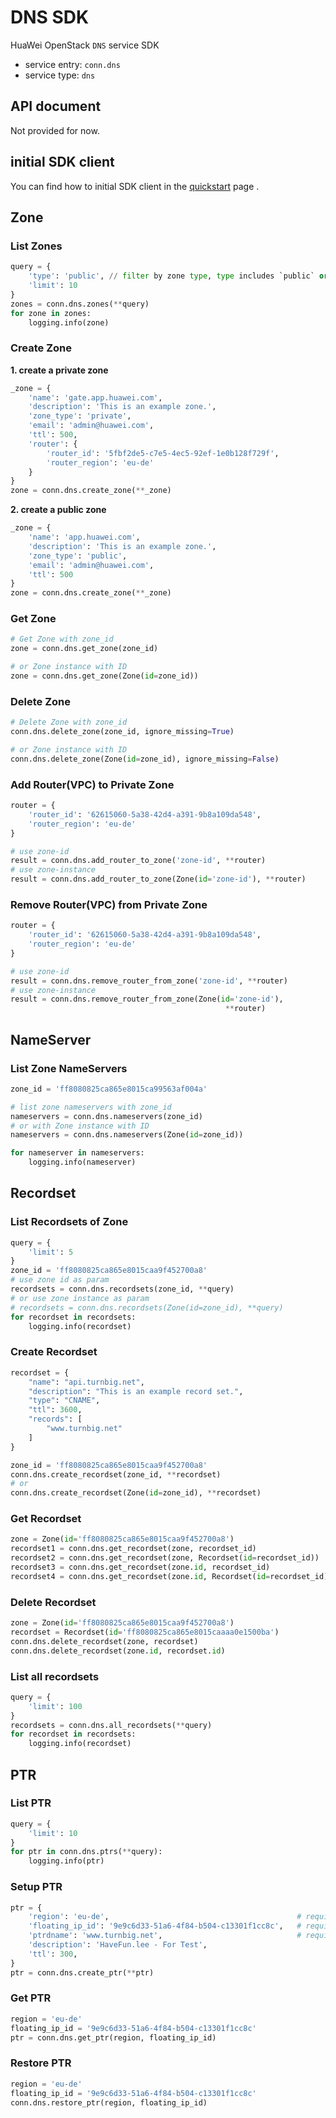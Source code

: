 # DNS SDK

HuaWei OpenStack `DNS` service SDK
- service entry: `conn.dns`
- service type: `dns`

## API document
Not provided for now.

## initial SDK client
You can find how to initial SDK client in the [quickstart](huawei-sdk?id=_2-build-v3-client) page .

## Zone
### List Zones
```python
query = {
    'type': 'public', // filter by zone type, type includes `public` or `private`
    'limit': 10
}
zones = conn.dns.zones(**query)
for zone in zones:
    logging.info(zone)
```

### Create Zone

**1. create a private zone**
```python
_zone = {
    'name': 'gate.app.huawei.com',
    'description': 'This is an example zone.',
    'zone_type': 'private',
    'email': 'admin@huawei.com',
    'ttl': 500,
    'router': {
        'router_id': '5fbf2de5-c7e5-4ec5-92ef-1e0b128f729f',
        'router_region': 'eu-de'
    }
}
zone = conn.dns.create_zone(**_zone)
```

**2. create a public zone**
```python
_zone = {
    'name': 'app.huawei.com',
    'description': 'This is an example zone.',
    'zone_type': 'public',
    'email': 'admin@huawei.com',
    'ttl': 500
}
zone = conn.dns.create_zone(**_zone)
```

### Get Zone
```python
# Get Zone with zone_id
zone = conn.dns.get_zone(zone_id)

# or Zone instance with ID
zone = conn.dns.get_zone(Zone(id=zone_id))
```

### Delete Zone
```python
# Delete Zone with zone_id
conn.dns.delete_zone(zone_id, ignore_missing=True)

# or Zone instance with ID
conn.dns.delete_zone(Zone(id=zone_id), ignore_missing=False)
```

### Add Router(VPC) to Private Zone
```python
router = {
    'router_id': '62615060-5a38-42d4-a391-9b8a109da548',
    'router_region': 'eu-de'
}

# use zone-id
result = conn.dns.add_router_to_zone('zone-id', **router)
# use zone-instance
result = conn.dns.add_router_to_zone(Zone(id='zone-id'), **router)
```

### Remove Router(VPC) from Private Zone
```python
router = {
    'router_id': '62615060-5a38-42d4-a391-9b8a109da548',
    'router_region': 'eu-de'
}

# use zone-id
result = conn.dns.remove_router_from_zone('zone-id', **router)
# use zone-instance
result = conn.dns.remove_router_from_zone(Zone(id='zone-id'),
                                                **router)
```

## NameServer

### List Zone NameServers
```python
zone_id = 'ff8080825ca865e8015ca99563af004a'

# list zone nameservers with zone_id
nameservers = conn.dns.nameservers(zone_id)
# or with Zone instance with ID
nameservers = conn.dns.nameservers(Zone(id=zone_id))

for nameserver in nameservers:
    logging.info(nameserver)

```


## Recordset

### List Recordsets of Zone

```python
query = {
    'limit': 5
}
zone_id = 'ff8080825ca865e8015caa9f452700a8'
# use zone id as param
recordsets = conn.dns.recordsets(zone_id, **query)
# or use zone instance as param
# recordsets = conn.dns.recordsets(Zone(id=zone_id), **query)
for recordset in recordsets:
    logging.info(recordset)
```

### Create Recordset

```python
recordset = {
    "name": "api.turnbig.net",
    "description": "This is an example record set.",
    "type": "CNAME",
    "ttl": 3600,
    "records": [
        "www.turnbig.net"
    ]
}

zone_id = 'ff8080825ca865e8015caa9f452700a8'
conn.dns.create_recordset(zone_id, **recordset)
# or
conn.dns.create_recordset(Zone(id=zone_id), **recordset)
```

### Get Recordset
```python
zone = Zone(id='ff8080825ca865e8015caa9f452700a8')
recordset1 = conn.dns.get_recordset(zone, recordset_id)
recordset2 = conn.dns.get_recordset(zone, Recordset(id=recordset_id))
recordset3 = conn.dns.get_recordset(zone.id, recordset_id)
recordset4 = conn.dns.get_recordset(zone.id, Recordset(id=recordset_id))
```

### Delete Recordset
```python
zone = Zone(id='ff8080825ca865e8015caa9f452700a8')
recordset = Recordset(id='ff8080825ca865e8015caaaa0e1500ba')
conn.dns.delete_recordset(zone, recordset)
conn.dns.delete_recordset(zone.id, recordset.id)
```

### List all recordsets
```python
query = {
    'limit': 100
}
recordsets = conn.dns.all_recordsets(**query)
for recordset in recordsets:
    logging.info(recordset)
```

## PTR

### List PTR
```python
query = {
    'limit': 10
}
for ptr in conn.dns.ptrs(**query):
    logging.info(ptr)
```

### Setup PTR

```python
ptr = {
    'region': 'eu-de',                                          # required
    'floating_ip_id': '9e9c6d33-51a6-4f84-b504-c13301f1cc8c',   # required
    'ptrdname': 'www.turnbig.net',                              # required
    'description': 'HaveFun.lee - For Test',
    'ttl': 300,
}
ptr = conn.dns.create_ptr(**ptr)
```

### Get PTR
```python
region = 'eu-de'
floating_ip_id = '9e9c6d33-51a6-4f84-b504-c13301f1cc8c'
ptr = conn.dns.get_ptr(region, floating_ip_id)
```

### Restore PTR
```python
region = 'eu-de'
floating_ip_id = '9e9c6d33-51a6-4f84-b504-c13301f1cc8c'
conn.dns.restore_ptr(region, floating_ip_id)
```
